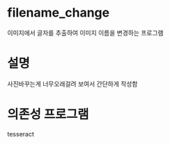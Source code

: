 # filename_change
이미지에서 글자를 추출하여 이미지 이름을 변경하는 프로그램

# 설명
사진바꾸는게 너무오래걸려 보여서 간단하게 작성함

# 의존성 프로그램
tesseract